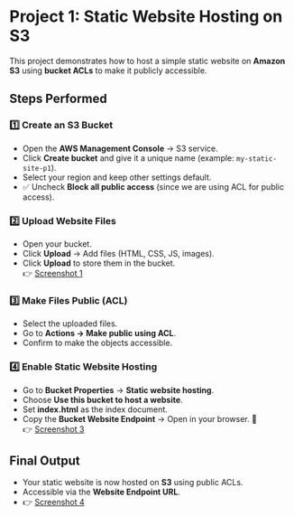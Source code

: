 
# Project 1: Static Website Hosting on S3 
This project demonstrates how to host a simple static website on **Amazon S3** using **bucket ACLs** to make it publicly accessible.

##  Steps Performed

### 1️⃣ Create an S3 Bucket
- Open the **AWS Management Console** → S3 service.  
- Click **Create bucket** and give it a unique name (example: `my-static-site-p1`).  
- Select your region and keep other settings default.  
- ✅ Uncheck **Block all public access** (since we are using ACL for public access).  


### 2️⃣ Upload Website Files
- Open your bucket.  
- Click **Upload** → Add files (HTML, CSS, JS, images).  
- Click **Upload** to store them in the bucket.  
👉 [Screenshot 1](./Images/ss1.png)

### 3️⃣ Make Files Public (ACL)
- Select the uploaded files.  
- Go to **Actions → Make public using ACL**.  
- Confirm to make the objects accessible.  


### 4️⃣ Enable Static Website Hosting
- Go to **Bucket Properties** → **Static website hosting**.  
- Choose **Use this bucket to host a website**.  
- Set **index.html** as the index document.  
- Copy the **Bucket Website Endpoint** → Open in your browser. 🎉  
 👉 [Screenshot 3](./Images/ss2.png)


##  Final Output
- Your static website is now hosted on **S3** using public ACLs.  
- Accessible via the **Website Endpoint URL**.
- 👉 [Screenshot 4](./Images/ss3.png)

